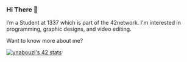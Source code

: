 
### Hi There 👋

I’m a Student at 1337 which is part of the 42network. I'm interested in programming, graphic designs, and video editing.

Want to know more about me?

[![ynabouzi's 42 stats](https://badge.mediaplus.ma/greenbinary/ynabouzi?1337Badge=off&UM6P=off)](https://github.com/oakoudad/badge42)

<!--
**NBGamer99/NBGamer99** is a ✨ _special_ ✨ repository because its `README.md` (this file) appears on your GitHub profile.

Here are some ideas to get you started:

- 🔭 I’m currently working on ...
- 🌱 I’m currently learning ...
- 👯 I’m looking to collaborate on ...
- 🤔 I’m looking for help with ...
- 💬 Ask me about ...
- 📫 How to reach me: ...
- 😄 Pronouns: ...
- ⚡ Fun fact: ...
-->
